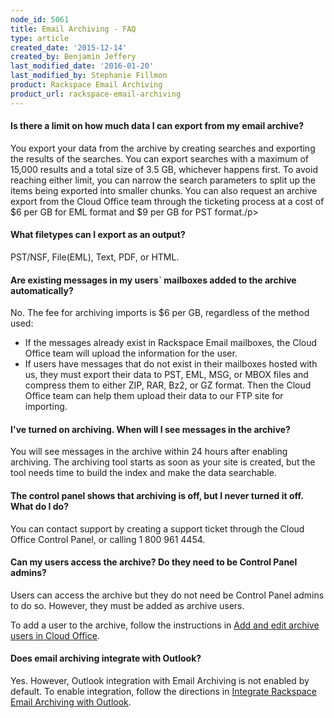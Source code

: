 ```yaml
---
node_id: 5061
title: Email Archiving - FAQ
type: article
created_date: '2015-12-14'
created_by: Benjamin Jeffery
last_modified_date: '2016-01-20'
last_modified_by: Stephanie Fillmon
product: Rackspace Email Archiving
product_url: rackspace-email-archiving
---
```


#### Is there a limit on how much data I can export from my email archive?

You export your data from the archive by creating searches and exporting
the results of the searches. You can export searches with a maximum of
15,000 results and a total size of 3.5 GB, whichever happens first. To
avoid reaching either limit, you can narrow the search parameters to
split up the items being exported into smaller chunks. You can also
request an archive export from the Cloud Office team through the
ticketing process at a cost of \$6 per GB for EML format and \$9 per GB
for PST format./p&gt;

#### What filetypes can I export as an output?

PST/NSF, File(EML), Text, PDF, or HTML.

#### Are existing messages in my users\` mailboxes added to the archive automatically?

No. The fee for archiving imports is \$6 per GB, regardless of the
method used:

-   If the messages already exist in Rackspace Email mailboxes, the
    Cloud Office team will upload the information for the user.
-   If users have messages that do not exist in their mailboxes hosted
    with us, they must export their data to PST, EML, MSG, or MBOX files
    and compress them to either ZIP, RAR, Bz2, or GZ format. Then the
    Cloud Office team can help them upload their data to our FTP site
    for importing.

#### I've turned on archiving. When will I see messages in the archive?

You will see messages in the archive within 24 hours after enabling
archiving. The archiving tool starts as soon as your site is created,
but the tool needs time to build the index and make the data searchable.

#### The control panel shows that archiving is off, but I never turned it off. What do I do?

You can contact support by creating a support ticket through the Cloud
Office Control Panel, or calling 1 800 961 4454.

#### Can my users access the archive? Do they need to be Control Panel admins?

Users can access the archive but they do not need be Control Panel
admins to do so. However, they must be added as archive users.

To add a user to the archive, follow the instructions in [Add and edit
archive users in Cloud
Office](/how-to/add-and-edit-archive-users-in-cloud-office).

#### Does email archiving integrate with Outlook?

Yes. However, Outlook integration with Email Archiving is not enabled by
default. To enable integration, follow the directions in [Integrate
Rackspace Email Archiving with
Outlook](/how-to/integrate-rackspace-email-archiving-with-outlook).

